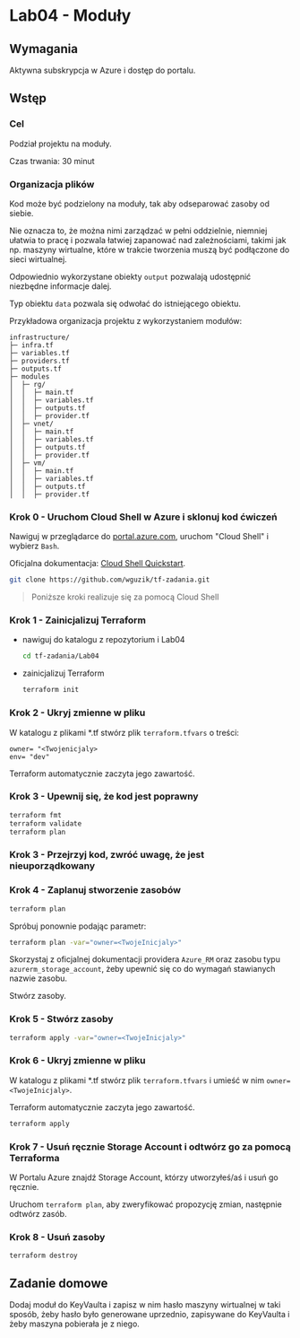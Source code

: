# Lab04 - Moduły

## Wymagania
Aktywna subskrypcja w Azure i dostęp do portalu.

## Wstęp
### Cel
Podział projektu na moduły.

Czas trwania: 30 minut

### Organizacja plików

Kod może być podzielony na moduły, tak aby odseparować zasoby od siebie.

Nie oznacza to, że można nimi zarządzać w pełni oddzielnie, niemniej ułatwia to pracę i pozwala łatwiej zapanować nad zależnościami, takimi jak np. maszyny wirtualne, które w trakcie tworzenia muszą być podłączone do sieci wirtualnej.

Odpowiednio wykorzystane obiekty `output` pozwalają udostępnić niezbędne informacje dalej.

Typ obiektu `data` pozwala się odwołać do istniejącego obiektu.

Przykładowa organizacja projektu z wykorzystaniem modułów:
```
infrastructure/
├─ infra.tf
├─ variables.tf
├─ providers.tf
├─ outputs.tf
├─ modules
│  ├─ rg/
│  │  ├─ main.tf
│  │  ├─ variables.tf
│  │  ├─ outputs.tf
│  │  ├─ provider.tf
│  ├─ vnet/
│  │  ├─ main.tf
│  │  ├─ variables.tf
│  │  ├─ outputs.tf
│  │  ├─ provider.tf
│  ├─ vm/
│  │  ├─ main.tf
│  │  ├─ variables.tf
│  │  ├─ outputs.tf
│  │  ├─ provider.tf
```

### Krok 0 - Uruchom Cloud Shell w Azure i sklonuj kod ćwiczeń
Nawiguj w przeglądarce do [portal.azure.com](https://portal.azure.com), uruchom "Cloud Shell" i wybierz `Bash`.

Oficjalna dokumentacja: [Cloud Shell Quickstart](https://github.com/MicrosoftDocs/azure-docs/blob/main/articles/cloud-shell/quickstart.md).

```bash
git clone https://github.com/wguzik/tf-zadania.git
```

> Poniższe kroki realizuje się za pomocą Cloud Shell

### Krok 1 - Zainicjalizuj Terraform
- nawiguj do katalogu z repozytorium i Lab04
  ```bash
  cd tf-zadania/Lab04
  ```

- zainicjalizuj Terraform
  ```bash
  terraform init
  ```

### Krok 2 - Ukryj zmienne w pliku

W katalogu z plikami *.tf stwórz plik `terraform.tfvars` o treści:

```
owner= "<Twojenicjaly>
env= "dev"
```

Terraform automatycznie zaczyta jego zawartość.

### Krok 3 - Upewnij się, że kod jest poprawny

```bash
terraform fmt
terraform validate
terraform plan
```

### Krok 3 - Przejrzyj kod, zwróć uwagę, że jest nieuporządkowany



### Krok 4 - Zaplanuj stworzenie zasobów

```bash
terraform plan
```

Spróbuj ponownie podając parametr:

```bash
terraform plan -var="owner=<TwojeInicjaly>"
```

Skorzystaj z oficjalnej dokumentacji providera `Azure_RM` oraz zasobu typu `azurerm_storage_account`, żeby upewnić się co do wymagań stawianych nazwie zasobu.

Stwórz zasoby.

### Krok 5 - Stwórz zasoby

```bash
terraform apply -var="owner=<TwojeInicjaly>"
```

### Krok 6 - Ukryj zmienne w pliku

W katalogu z plikami *.tf stwórz plik `terraform.tfvars` i umieść w nim `owner=<TwojeInicjaly>`.

Terraform automatycznie zaczyta jego zawartość.

```bash
terraform apply
```

### Krok 7 - Usuń ręcznie Storage Account i odtwórz go za pomocą Terraforma

W Portalu Azure znajdź Storage Account, którzy utworzyłeś/aś i usuń go ręcznie.

Uruchom `terraform plan`, aby zweryfikować propozycję zmian, następnie odtwórz zasób.


### Krok 8 - Usuń zasoby

```
terraform destroy
```

## Zadanie domowe
Dodaj moduł do KeyVaulta i zapisz w nim hasło maszyny wirtualnej w taki sposób, żeby hasło było generowane uprzednio, zapisywane do KeyVaulta i żeby maszyna pobierała je z niego.